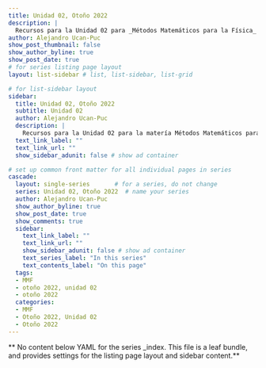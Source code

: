 ```yaml
---
title: Unidad 02, Otoño 2022
description: |
  Recursos para la Unidad 02 para _Métodos Matemáticos para la Física_ Semestre Otoño 2022.
author: Alejandro Ucan-Puc
show_post_thumbnail: false
show_author_byline: true
show_post_date: true
# for series listing page layout
layout: list-sidebar # list, list-sidebar, list-grid

# for list-sidebar layout
sidebar: 
  title: Unidad 02, Otoño 2022
  subtitle: Unidad 02
  author: Alejandro Ucan-Puc
  description: |
    Recursos para la Unidad 02 para la matería Métodos Matemáticos para la Física, Otoño 2022.
  text_link_label: ""
  text_link_url: ""
  show_sidebar_adunit: false # show ad container

# set up common front matter for all individual pages in series
cascade:
  layout: single-series       # for a series, do not change
  series: Unidad 02, Otoño 2022  # name your series
  author: Alejandro Ucan-Puc
  show_author_byline: true
  show_post_date: true
  show_comments: true
  sidebar:
    text_link_label: ""
    text_link_url: ""
    show_sidebar_adunit: false # show ad container
    text_series_label: "In this series" 
    text_contents_label: "On this page" 
  tags:
  - MMF
  - otoño 2022, unidad 02
  - otoño 2022
  categories:
  - MMF
  - Otoño 2022, Unidad 02
  - Otoño 2022
---
```


** No content below YAML for the series _index. This file is a leaf bundle, and provides settings for the listing page layout and sidebar content.**